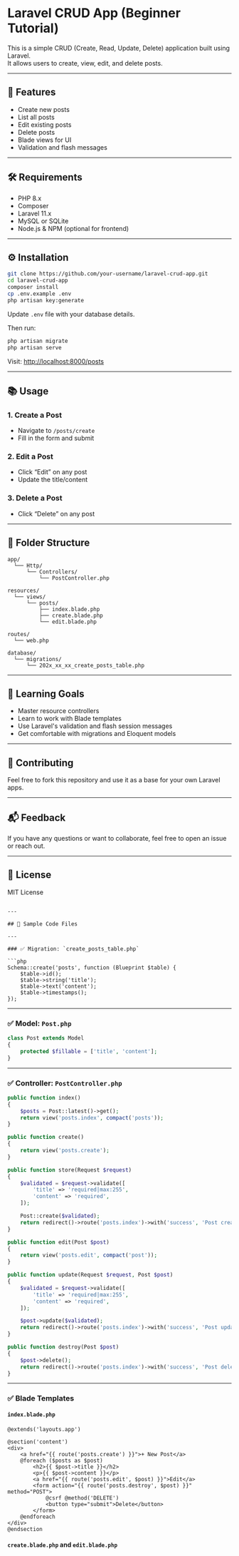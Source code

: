 # Laravel CRUD App (Beginner Tutorial)

This is a simple CRUD (Create, Read, Update, Delete) application built using Laravel.  
It allows users to create, view, edit, and delete posts.

---

## 🚀 Features

- Create new posts
- List all posts
- Edit existing posts
- Delete posts
- Blade views for UI
- Validation and flash messages

---

## 🛠️ Requirements

- PHP 8.x
- Composer
- Laravel 11.x
- MySQL or SQLite
- Node.js & NPM (optional for frontend)

---

## ⚙️ Installation

```bash
git clone https://github.com/your-username/laravel-crud-app.git
cd laravel-crud-app
composer install
cp .env.example .env
php artisan key:generate
````

Update `.env` file with your database details.

Then run:

```bash
php artisan migrate
php artisan serve
```

Visit: [http://localhost:8000/posts](http://localhost:8000/posts)

---

## 📚 Usage

### 1. Create a Post

* Navigate to `/posts/create`
* Fill in the form and submit

### 2. Edit a Post

* Click “Edit” on any post
* Update the title/content

### 3. Delete a Post

* Click “Delete” on any post

---

## 🧱 Folder Structure

```
app/
  └── Http/
      └── Controllers/
          └── PostController.php

resources/
  └── views/
      └── posts/
          ├── index.blade.php
          ├── create.blade.php
          └── edit.blade.php

routes/
  └── web.php

database/
  └── migrations/
      └── 202x_xx_xx_create_posts_table.php
```

---

## 🧠 Learning Goals

* Master resource controllers
* Learn to work with Blade templates
* Use Laravel's validation and flash session messages
* Get comfortable with migrations and Eloquent models

---

## 🙌 Contributing

Feel free to fork this repository and use it as a base for your own Laravel apps.

---

## 📬 Feedback

If you have any questions or want to collaborate, feel free to open an issue or reach out.

---

## 📎 License

MIT License

````

---

## 🧾 Sample Code Files

---

### ✅ Migration: `create_posts_table.php`

```php
Schema::create('posts', function (Blueprint $table) {
    $table->id();
    $table->string('title');
    $table->text('content');
    $table->timestamps();
});
````

---

### ✅ Model: `Post.php`

```php
class Post extends Model
{
    protected $fillable = ['title', 'content'];
}
```

---

### ✅ Controller: `PostController.php`

```php
public function index()
{
    $posts = Post::latest()->get();
    return view('posts.index', compact('posts'));
}

public function create()
{
    return view('posts.create');
}

public function store(Request $request)
{
    $validated = $request->validate([
        'title' => 'required|max:255',
        'content' => 'required',
    ]);

    Post::create($validated);
    return redirect()->route('posts.index')->with('success', 'Post created!');
}

public function edit(Post $post)
{
    return view('posts.edit', compact('post'));
}

public function update(Request $request, Post $post)
{
    $validated = $request->validate([
        'title' => 'required|max:255',
        'content' => 'required',
    ]);

    $post->update($validated);
    return redirect()->route('posts.index')->with('success', 'Post updated!');
}

public function destroy(Post $post)
{
    $post->delete();
    return redirect()->route('posts.index')->with('success', 'Post deleted!');
}
```

---

### ✅ Blade Templates

#### `index.blade.php`

```blade
@extends('layouts.app')

@section('content')
<div>
    <a href="{{ route('posts.create') }}">+ New Post</a>
    @foreach ($posts as $post)
        <h2>{{ $post->title }}</h2>
        <p>{{ $post->content }}</p>
        <a href="{{ route('posts.edit', $post) }}">Edit</a>
        <form action="{{ route('posts.destroy', $post) }}" method="POST">
            @csrf @method('DELETE')
            <button type="submit">Delete</button>
        </form>
    @endforeach
</div>
@endsection
```

#### `create.blade.php` and `edit.blade.php`